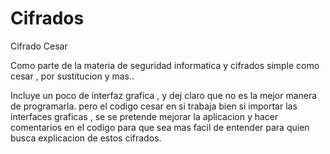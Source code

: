 # Cifrados
Cifrado Cesar 

Como parte de la materia de seguridad informatica y cifrados simple como cesar , por sustitucion y mas.. 

Incluye un poco de interfaz grafica , y dej claro que no es la mejor manera de programarla. pero el codigo cesar en si trabaja bien si importar las interfaces graficas , se se pretende mejorar la aplicacion y hacer comentarios en el codigo para que sea mas facil de entender para quien busca explicacion de estos cifrados.
